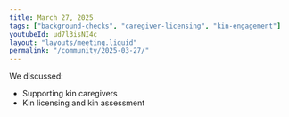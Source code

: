 ```yaml
---
title: March 27, 2025
tags: ["background-checks", "caregiver-licensing", "kin-engagement"]
youtubeId: ud7l3isNI4c
layout: "layouts/meeting.liquid"
permalink: "/community/2025-03-27/"
---
```


We discussed:

- Supporting kin caregivers
- Kin licensing and kin assessment